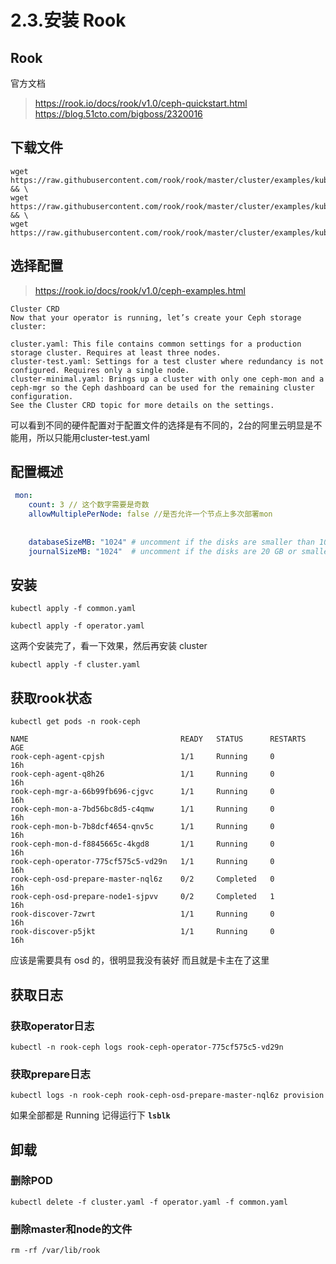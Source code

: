 # 2.3.安装 Rook

## Rook
官方文档
> https://rook.io/docs/rook/v1.0/ceph-quickstart.html
> https://blog.51cto.com/bigboss/2320016

## 下载文件
```
wget https://raw.githubusercontent.com/rook/rook/master/cluster/examples/kubernetes/ceph/common.yaml && \
wget https://raw.githubusercontent.com/rook/rook/master/cluster/examples/kubernetes/ceph/operator.yaml && \
wget https://raw.githubusercontent.com/rook/rook/master/cluster/examples/kubernetes/ceph/cluster.yaml
```

## 选择配置
> https://rook.io/docs/rook/v1.0/ceph-examples.html

```
Cluster CRD
Now that your operator is running, let’s create your Ceph storage cluster:

cluster.yaml: This file contains common settings for a production storage cluster. Requires at least three nodes.
cluster-test.yaml: Settings for a test cluster where redundancy is not configured. Requires only a single node.
cluster-minimal.yaml: Brings up a cluster with only one ceph-mon and a ceph-mgr so the Ceph dashboard can be used for the remaining cluster configuration.
See the Cluster CRD topic for more details on the settings.
```
可以看到不同的硬件配置对于配置文件的选择是有不同的，2台的阿里云明显是不能用，所以只能用cluster-test.yaml

## 配置概述
```yaml
 mon:
    count: 3 // 这个数字需要是奇数
    allowMultiplePerNode: false //是否允许一个节点上多次部署mon
           
           
    databaseSizeMB: "1024" # uncomment if the disks are smaller than 100 GB
    journalSizeMB: "1024"  # uncomment if the disks are 20 GB or smaller
```




## 安装
```
kubectl apply -f common.yaml
```

```
kubectl apply -f operator.yaml
```

这两个安装完了，看一下效果，然后再安装 cluster 

```
kubectl apply -f cluster.yaml
```

## 获取rook状态
```
kubectl get pods -n rook-ceph
```

```$xslt
NAME                                  READY   STATUS      RESTARTS   AGE
rook-ceph-agent-cpjsh                 1/1     Running     0          16h
rook-ceph-agent-q8h26                 1/1     Running     0          16h
rook-ceph-mgr-a-66b99fb696-cjgvc      1/1     Running     0          16h
rook-ceph-mon-a-7bd56bc8d5-c4qmw      1/1     Running     0          16h
rook-ceph-mon-b-7b8dcf4654-qnv5c      1/1     Running     0          16h
rook-ceph-mon-d-f8845665c-4kgd8       1/1     Running     0          16h
rook-ceph-operator-775cf575c5-vd29n   1/1     Running     0          16h
rook-ceph-osd-prepare-master-nql6z    0/2     Completed   0          16h
rook-ceph-osd-prepare-node1-sjpvv     0/2     Completed   1          16h
rook-discover-7zwrt                   1/1     Running     0          16h
rook-discover-p5jkt                   1/1     Running     0          16h
```
应该是需要具有 osd 的，很明显我没有装好
而且就是卡主在了这里

## 获取日志

### 获取operator日志
```
kubectl -n rook-ceph logs rook-ceph-operator-775cf575c5-vd29n

```

### 获取prepare日志

```
kubectl logs -n rook-ceph rook-ceph-osd-prepare-master-nql6z provision
```

如果全部都是 Running 记得运行下 __`lsblk`__




## 卸载
### 删除POD
```
kubectl delete -f cluster.yaml -f operator.yaml -f common.yaml
```
### 删除master和node的文件
```
rm -rf /var/lib/rook
```
